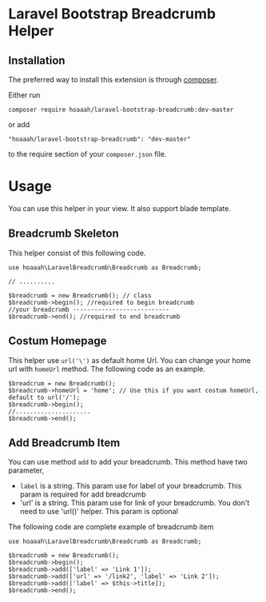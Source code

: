 Laravel Bootstrap Breadcrumb Helper
==================================

Installation
------------

The preferred way to install this extension is through [composer](http://getcomposer.org/download/).

Either run

```
composer require hoaaah/laravel-bootstrap-breadcrumb:dev-master
```

or add

```
"hoaaah/laravel-bootstrap-breadcrumb": "dev-master"
```

to the require section of your `composer.json` file.

# Usage

You can use this helper in your view. It also support blade template.

## Breadcrumb Skeleton

This helper consist of this following code.

```
use hoaaah\LaravelBreadcrumb\Breadcrumb as Breadcrumb;

// ..........

$breadcrumb = new Breadcrumb(); // class
$breadcrumb->begin(); //required to begin breadcrumb
//your breadcrumb ---------------------------
$breadcrumb->end(); //required to end breadcrumb
```

## Costum Homepage

This helper use `url('\')` as default home Url. You can change your home url with `homeUrl` method. The following code as an example.
```
$breadcrum = new Breadcrumb();
$breadcrumb->homeUrl = 'home'; // Use this if you want costum homeUrl, default to url('/');
$breadcrumb->begin();
//.....................
$breadcrumb->end();
```

## Add Breadcrumb Item

You can use method `add` to add your breadcrumb. This method have two parameter,
* `label` is a string. This param use for label of your breadcrumb. This param is required for add breadcrumb
* 'url' is a string. This param use for link of your breadcrumb. You don't need to use 'url()' helper. This param is optional

The following code are complete example of breadcrumb item

```
use hoaaah\LaravelBreadcrumb\Breadcrumb as Breadcrumb;

$breadcrumb = new Breadcrumb();
$breadcrumb->begin();
$breadcrumb->add(['label' => 'Link 1']);
$breadcrumb->add(['url' => '/link2', 'label' => 'Link 2']);
$breadcrumb->add(['label' => $this->title]);
$breadcrumb->end();
```
